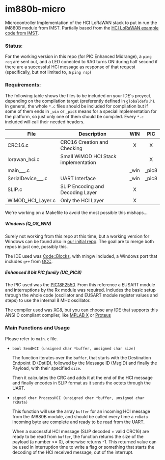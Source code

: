 # im880b-micro

Microcontroller Implementation of the HCI LoRaWAN stack to put in run the iM880B module from IMST. Partially based from the [HCI LoRaWAN example code from IMST](https://wireless-solutions.de/products/radiomodules/im880b-l.html).


### Status:

For the working version in this repo (for PIC Enhanced Midrange), a `ping req` are sent out, and a LED conected to RA0 turns ON during half second if there are a successful HCI message as response of that request (specifically, but not limited to, a `ping rsp`)

### Requirements:

The following table shows the files to be included on your IDE's proyect, depending on the compilation target (preferently defined in `globaldefs.h`). In general, the whole `*.c` files should be included for compilation but if some of them ends in `_win` or `_pic8` means for a special implementation for the platform, so just only one of them should be compiled. Every `*.c` included will call their needed headers.

| File              | Description                     |  WIN  |  PIC  |
| ---               |     ---                         | :---: | :---: |
| CRC16.c           |CRC16 Creation and Checking      |   X   |   X   |
|lorawan_hci.c      |Small WiMOD HCI Stack implementation |    |   X  |
|main___.c          |                                 | _win  | _pic8 |
|SerialDevice___.c  |UART Interface                   | _win  | _pic8 |
|SLIP.c             |SLIP Encoding and Decoding Layer |   X   |       |
|WiMOD_HCI_Layer.c  |Only the HCI Layer               |   X   |       |

We're working on a Makefile to avoid the most possible this mishaps...

#####  Windows (Q_OS_WIN)

Surely not working from this repo at this time, but a working version for Windows can be found also in [our initial repo](https://github.com/pylatesUD/im880b). The goal are to merge both repos in just one, possibly this.

The IDE used was [Code::Blocks](http://www.codeblocks.org), with mingw included, a Windows port that includes `g++` from [GCC](https://gcc.gnu.org/).

##### Enhanced 8 bit PIC family (UC_PIC8)

The PIC used was the [PIC18F2550](http://www.microchip.com/PIC18F2550). From this reference a EUSART module and interruptions by the Rx module was required. Includes the basic setup through the whole code (oscillator and EUSART module register values and steps) to use the internal 8 MHz oscillator.

The compiler used was [XC8](http://www.microchip.com/mplab/compilers), but you can choose any IDE that supports this ANSI C compliant compiler, like [MPLAB X](http://www.microchip.com/mplab/mplab-x-ide) or [Proteus](https://www.labcenter.com/)

### Main Functions and Usage

Please refer to `main.c` file.

 - `bool SendHCI (unsigned char *buffer, unsigned char size)`

   The function iterates over the `buffer`, that starts with the Destination Endpoint ID (DstID), followed by the Message ID (MsgID) and finally the Payload, with their specified `size`.

   Then it calculates the CRC and adds it at the end of the HCI message and finally encodes in SLIP format as it sends the octets through the UART.

 - `signed char ProcessHCI (unsigned char *buffer, unsigned char rxData)`

   This function will use the array `buffer` for an incoming HCI message from the iM880B module, and should be called every time a `rxData` incoming byte are complete and ready to be read from the UART.

   When a successful HCI message (SLIP decoded + valid CRC16) are ready to be read from `buffer`, the function returns the size of the payload (a number >= 0), otherwise returns -1. This returned value can be used in interruption time to write a flag or something that starts the decoding of the HCI received message, out of the interrupt.
